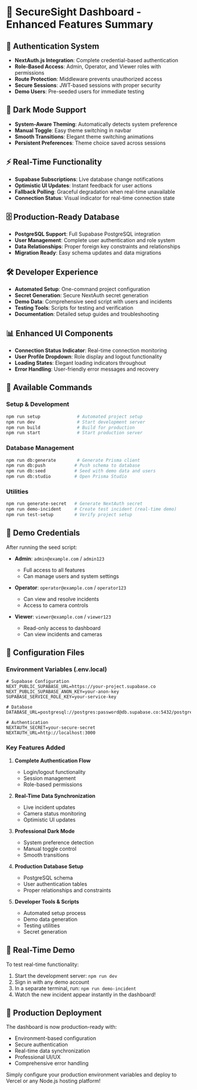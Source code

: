 # 🎉 SecureSight Dashboard - Enhanced Features Summary

## 🔐 Authentication System
- **NextAuth.js Integration**: Complete credential-based authentication
- **Role-Based Access**: Admin, Operator, and Viewer roles with permissions
- **Route Protection**: Middleware prevents unauthorized access
- **Secure Sessions**: JWT-based sessions with proper security
- **Demo Users**: Pre-seeded users for immediate testing

## 🌙 Dark Mode Support
- **System-Aware Theming**: Automatically detects system preference
- **Manual Toggle**: Easy theme switching in navbar
- **Smooth Transitions**: Elegant theme switching animations
- **Persistent Preferences**: Theme choice saved across sessions

## ⚡ Real-Time Functionality
- **Supabase Subscriptions**: Live database change notifications
- **Optimistic UI Updates**: Instant feedback for user actions
- **Fallback Polling**: Graceful degradation when real-time unavailable
- **Connection Status**: Visual indicator for real-time connection state

## 🗄️ Production-Ready Database
- **PostgreSQL Support**: Full Supabase PostgreSQL integration
- **User Management**: Complete user authentication and role system
- **Data Relationships**: Proper foreign key constraints and relationships
- **Migration Ready**: Easy schema updates and data migrations

## 🛠️ Developer Experience
- **Automated Setup**: One-command project configuration
- **Secret Generation**: Secure NextAuth secret generation
- **Demo Data**: Comprehensive seed script with users and incidents
- **Testing Tools**: Scripts for testing and verification
- **Documentation**: Detailed setup guides and troubleshooting

## 📊 Enhanced UI Components
- **Connection Status Indicator**: Real-time connection monitoring
- **User Profile Dropdown**: Role display and logout functionality
- **Loading States**: Elegant loading indicators throughout
- **Error Handling**: User-friendly error messages and recovery

## 🚀 Available Commands

### Setup & Development
```bash
npm run setup              # Automated project setup
npm run dev                # Start development server
npm run build              # Build for production
npm run start              # Start production server
```

### Database Management
```bash
npm run db:generate        # Generate Prisma client
npm run db:push           # Push schema to database
npm run db:seed           # Seed with demo data and users
npm run db:studio         # Open Prisma Studio
```

### Utilities
```bash
npm run generate-secret   # Generate NextAuth secret
npm run demo-incident     # Create test incident (real-time demo)
npm run test-setup        # Verify project setup
```

## 👤 Demo Credentials

After running the seed script:

- **Admin**: `admin@example.com` / `admin123`
  - Full access to all features
  - Can manage users and system settings

- **Operator**: `operator@example.com` / `operator123`
  - Can view and resolve incidents
  - Access to camera controls

- **Viewer**: `viewer@example.com` / `viewer123`
  - Read-only access to dashboard
  - Can view incidents and cameras

## 🔧 Configuration Files

### Environment Variables (.env.local)
```env
# Supabase Configuration
NEXT_PUBLIC_SUPABASE_URL=https://your-project.supabase.co
NEXT_PUBLIC_SUPABASE_ANON_KEY=your-anon-key
SUPABASE_SERVICE_ROLE_KEY=your-service-key

# Database
DATABASE_URL=postgresql://postgres:password@db.supabase.co:5432/postgres

# Authentication
NEXTAUTH_SECRET=your-secure-secret
NEXTAUTH_URL=http://localhost:3000
```

### Key Features Added

1. **Complete Authentication Flow**
   - Login/logout functionality
   - Session management
   - Role-based permissions

2. **Real-Time Data Synchronization**
   - Live incident updates
   - Camera status monitoring
   - Optimistic UI updates

3. **Professional Dark Mode**
   - System preference detection
   - Manual toggle control
   - Smooth transitions

4. **Production Database Setup**
   - PostgreSQL schema
   - User authentication tables
   - Proper relationships and constraints

5. **Developer Tools & Scripts**
   - Automated setup process
   - Demo data generation
   - Testing utilities
   - Secret generation

## 🎯 Real-Time Demo

To test real-time functionality:

1. Start the development server: `npm run dev`
2. Sign in with any demo account
3. In a separate terminal, run: `npm run demo-incident`
4. Watch the new incident appear instantly in the dashboard!

## 🚀 Production Deployment

The dashboard is now production-ready with:
- Environment-based configuration
- Secure authentication
- Real-time data synchronization
- Professional UI/UX
- Comprehensive error handling

Simply configure your production environment variables and deploy to Vercel or any Node.js hosting platform!
